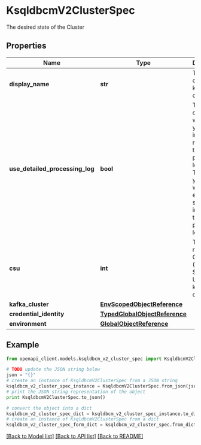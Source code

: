# KsqldbcmV2ClusterSpec

The desired state of the Cluster

## Properties
Name | Type | Description | Notes
------------ | ------------- | ------------- | -------------
**display_name** | **str** | The name of the ksqlDB cluster. | [optional] 
**use_detailed_processing_log** | **bool** | This flag controls whether you want to include the row data in the processing log topic. Turn it off if you don&#39;t want to emit sensitive information to the processing log  | [optional] [default to True]
**csu** | **int** | The number of CSUs (Confluent Streaming Units) in a ksqlDB cluster. | [optional] 
**kafka_cluster** | [**EnvScopedObjectReference**](EnvScopedObjectReference.md) |  | [optional] 
**credential_identity** | [**TypedGlobalObjectReference**](TypedGlobalObjectReference.md) |  | [optional] 
**environment** | [**GlobalObjectReference**](GlobalObjectReference.md) |  | [optional] 

## Example

```python
from openapi_client.models.ksqldbcm_v2_cluster_spec import KsqldbcmV2ClusterSpec

# TODO update the JSON string below
json = "{}"
# create an instance of KsqldbcmV2ClusterSpec from a JSON string
ksqldbcm_v2_cluster_spec_instance = KsqldbcmV2ClusterSpec.from_json(json)
# print the JSON string representation of the object
print KsqldbcmV2ClusterSpec.to_json()

# convert the object into a dict
ksqldbcm_v2_cluster_spec_dict = ksqldbcm_v2_cluster_spec_instance.to_dict()
# create an instance of KsqldbcmV2ClusterSpec from a dict
ksqldbcm_v2_cluster_spec_form_dict = ksqldbcm_v2_cluster_spec.from_dict(ksqldbcm_v2_cluster_spec_dict)
```
[[Back to Model list]](../ccloud/README.md#documentation-for-models) [[Back to API list]](../ccloud/README.md#documentation-for-api-endpoints) [[Back to README]](../ccloud/README.md)



